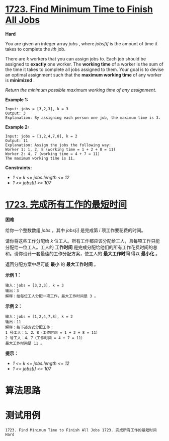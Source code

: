 # [1723. Find Minimum Time to Finish All Jobs][enTitle]

**Hard**

You are given an integer array  *jobs* , where  *jobs[i]*  is the amount of time it takes to complete the  *ith*  job.

There are  *k*  workers that you can assign jobs to. Each job should be assigned to **exactly**  one worker. The **working time**  of a worker is the sum of the time it takes to complete all jobs assigned to them. Your goal is to devise an optimal assignment such that the **maximum working time**  of any worker is **minimized** .

 *Return the minimum possible maximum working time of any assignment.* 



**Example 1:** 

```
Input: jobs = [3,2,3], k = 3
Output: 3
Explanation: By assigning each person one job, the maximum time is 3.

```

**Example 2:** 

```
Input: jobs = [1,2,4,7,8], k = 2
Output: 11
Explanation: Assign the jobs the following way:
Worker 1: 1, 2, 8 (working time = 1 + 2 + 8 = 11)
Worker 2: 4, 7 (working time = 4 + 7 = 11)
The maximum working time is 11.
```



**Constraints:** 

-  *1 <= k <= jobs.length <= 12*  
-  *1 <= jobs[i] <= 107* 


# [1723. 完成所有工作的最短时间][cnTitle]

**困难**

给你一个整数数组  *jobs*  ，其中  *jobs[i]*  是完成第  *i*  项工作要花费的时间。

请你将这些工作分配给  *k*  位工人。所有工作都应该分配给工人，且每项工作只能分配给一位工人。工人的 **工作时间**  是完成分配给他们的所有工作花费时间的总和。请你设计一套最佳的工作分配方案，使工人的 **最大工作时间**  得以 **最小化**  。

返回分配方案中尽可能 **最小**  的 **最大工作时间**  。



**示例 1：** 

```
输入：jobs = [3,2,3], k = 3
输出：3
解释：给每位工人分配一项工作，最大工作时间是 3 。

```

**示例 2：** 

```
输入：jobs = [1,2,4,7,8], k = 2
输出：11
解释：按下述方式分配工作：
1 号工人：1、2、8（工作时间 = 1 + 2 + 8 = 11）
2 号工人：4、7（工作时间 = 4 + 7 = 11）
最大工作时间是 11 。
```



**提示：** 

-  *1 <= k <= jobs.length <= 12*  
-  *1 <= jobs[i] <= 107* 




# 算法思路

# 测试用例
```
1723. Find Minimum Time to Finish All Jobs 1723. 完成所有工作的最短时间 Hard
```

[enTitle]: https://leetcode.com/problems/find-minimum-time-to-finish-all-jobs/
[cnTitle]: https://leetcode-cn.com/problems/find-minimum-time-to-finish-all-jobs/
